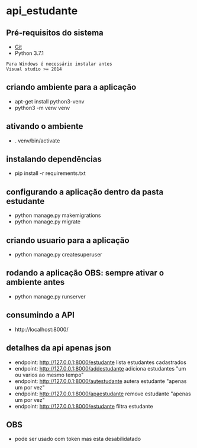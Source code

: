 # api_estudante

## Pré-requisitos do sistema
- [Git](https://git-scm.com)
- Python 3.7.1

```
Para Windows é necessário instalar antes
Visual studio >= 2014
```

## criando ambiente para a aplicação
- apt-get install python3-venv
- python3 -m venv venv 

## ativando o ambiente
- . venv/bin/activate

## instalando dependências
- pip install -r requirements.txt

## configurando a aplicação dentro da pasta estudante  
- python manage.py makemigrations
- python manage.py migrate

## criando usuario para a aplicação
- python manage.py createsuperuser

## rodando a aplicação OBS: sempre ativar o ambiente antes
- python manage.py runserver

## consumindo a API
- http://localhost:8000/

## detalhes da api apenas json
- endpoint: http://127.0.0.1:8000/estudante
lista estudantes cadastrados
- endpoint: http://127.0.0.1:8000/addestudante
adiciona estudantes "um ou varios ao mesmo tempo"
- endpoint: http://127.0.0.1:8000/autestudante
autera estudante "apenas um por vez"
- endpoint: http://127.0.0.1:8000/apaestudante
remove estudante "apenas um por vez"
- endpoint: http://127.0.0.1:8000/estudante
filtra estudante

## OBS
- pode ser usado com token mas esta desabilidatado
